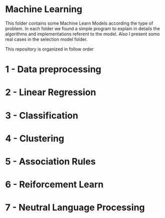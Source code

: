 # Machine Learning 

This folder contains some Machine Learn Models according the type of problem. In each folder we found a simple program to explain in details the algorithms and implementations referent to the model. Also I present somo real cases in the selection model folder.

This repository is organized in follow order

# 1 - Data preprocessing
# 2 - Linear Regression
# 3 - Classification
# 4 - Clustering
# 5 - Association Rules
# 6 - Reiforcement Learn
# 7 - Neutral Language Processing

